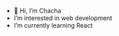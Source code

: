 - 👋 Hi, I’m Chacha
- I’m interested in web development
- I’m currently learning React


<!---
MwitaChacha/MwitaChacha is a ✨ special ✨ repository because its `README.md` (this file) appears on your GitHub profile.
You can click the Preview link to take a look at your changes.
--->
